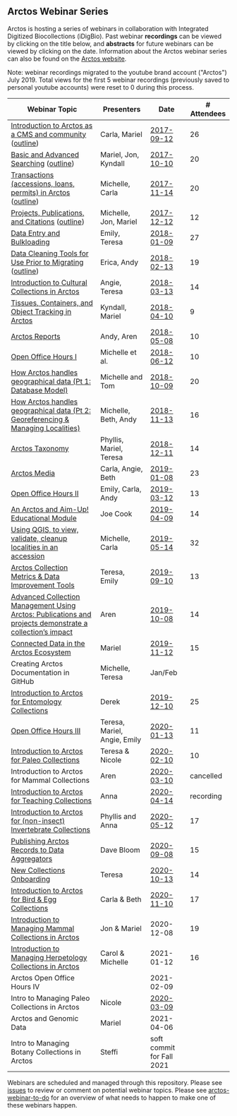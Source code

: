 ## Arctos Webinar Series

Arctos is hosting a series of webinars in collaboration with Integrated Digitized Biocollections (iDigBio). 
Past webinar **recordings** can be viewed by clicking on the title below, and **abstracts** for future webinars can
be viewed by clicking on the date. Information about the Arctos webinar series can also be found on the [Arctos website](https://arctosdb.org/learn/webinars).

Note: webinar recordings migrated to the youtube brand account ("Arctos") July 2019. Total views for the first 5 webinar recordings (previously saved to personal youtube accounts) were reset to 0 during this process.

| Webinar Topic | Presenters | Date | # Attendees |
| --- | --- | --- | --- |
| [Introduction to Arctos as a CMS and community](https://www.youtube.com/watch?v=78V3MG_tBc4) ([outline](https://docs.google.com/document/d/1IYpQk0-6YcjWMcrjwN-iv_IoXIiyFyiFD1aGnngrh-U)) | Carla, Mariel | [2017-09-12](https://www.idigbio.org/content/arctos-webinar-series-episode-1) | 26 |
| [Basic and Advanced Searching](https://www.youtube.com/watch?v=trUpCKlEqQA) ([outline](https://docs.google.com/document/d/1jPo-4RDKZCsrF8oku-8L4kazZDZ11N7Ixk25sy6UjmE)) | Mariel, Jon, Kyndall | [2017-10-10](https://www.idigbio.org/content/arctos-webinar-series-episode-2) | 20 |
| [Transactions (accessions, loans, permits) in Arctos](https://www.youtube.com/watch?v=TGCNDjyvgVM) ([outline](https://docs.google.com/document/d/1VKIQu0th3Bhu9_cPo2jXWtNCIYzBGpW42BDKtLtFglY))| Michelle, Carla | [2017-11-14](https://www.idigbio.org/content/arctos-webinar-series-episode-3) | 20 |
| [Projects, Publications, and Citations](https://www.youtube.com/watch?v=aLCC-SI1-RI&t=10s) ([outline](https://docs.google.com/document/d/1t9EGB0P-JrakM4m5R8zhCF6SjxaCNbBGsQVyFGWKA6A)) | Michelle, Jon, Mariel | [2017-12-12](https://www.idigbio.org/content/arctos-webinar-series-projects-publications-and-citations) | 12 |
| [Data Entry and Bulkloading](https://www.youtube.com/watch?v=o38xN2ch5Cw&t=917s) | Emily, Teresa | [2018-01-09](https://www.idigbio.org/content/arctos-webinar-series-data-entry-and-bulkloading) | 27 |
| [Data Cleaning Tools for Use Prior to Migrating](https://www.youtube.com/watch?v=qvxcQ6RDA-U&list=PLih71md2knDh9vQ1uQ0MPBVly1bQ8JSma&index=3&t=1s) ([outline](https://docs.google.com/document/d/1gvMendWIcNMsrLo53M1tYgSAl3OCH0kx3bARsykgq1w/edit?usp=sharing))| Erica, Andy | [2018-02-13](https://www.idigbio.org/content/arctos-webinar-series-data-cleaning-tools-use-prior-migrating-arctos) | 19 |
| [Introduction to Cultural Collections in Arctos](https://www.youtube.com/watch?v=iVVq0HKbVNU&feature=youtu.be) | Angie, Teresa | [2018-03-13](https://www.idigbio.org/content/arctos-webinar-series-introduction-cultural-collections-arctos)  | 14 |
| [Tissues, Containers, and Object Tracking in Arctos](https://www.youtube.com/playlist?list=PLih71md2knDh9vQ1uQ0MPBVly1bQ8JSma) | Kyndall, Mariel | [2018-04-10](https://www.idigbio.org/content/arctos-webinar-tissues-containers-and-object-tracking-arctos) | 9 |
| [Arctos Reports](https://www.youtube.com/watch?v=XQwXw0e9w-E&list=PLih71md2knDh9vQ1uQ0MPBVly1bQ8JSma) | Andy, Aren | [2018-05-08](https://www.idigbio.org/content/webinar-arctos-reports) | 10 |
| [Open Office Hours I](https://www.youtube.com/playlist?list=PLih71md2knDh9vQ1uQ0MPBVly1bQ8JSma) | Michelle et al. | [2018-06-12](https://www.idigbio.org/content/arctos-open-office-hours) | 10 |
| [How Arctos handles geographical data (Pt 1: Database Model)](https://www.youtube.com/watch?v=4e-NK8rNSTs&feature=youtu.be)| Michelle and Tom | [2018-10-09](https://www.idigbio.org/content/how-arctos-handles-geographical-data-part-1-database-model) | 20 |
| [How Arctos handles geographical data (Pt 2: Georeferencing & Managing Localities)](https://www.youtube.com/watch?v=YuP-hr6yvCU&list=PLih71md2knDh9vQ1uQ0MPBVly1bQ8JSma&index=14&t=1s)| Michelle, Beth, Andy | [2018-11-13](https://www.idigbio.org/content/how-arctos-handles-geographical-data-part-2)| 16 |
| [Arctos Taxonomy](https://www.youtube.com/watch?v=1AMQ8SfrXiU&t=12s&list=PLih71md2knDh9vQ1uQ0MPBVly1bQ8JSma&index=15)| Phyllis, Mariel, Teresa | [2018-12-11](https://www.idigbio.org/content/arctos-taxonomy-webinar)| 14 |
| [Arctos Media](https://www.youtube.com/watch?v=O0cxguPytmI&index=15&list=PLih71md2knDh9vQ1uQ0MPBVly1bQ8JSma) | Carla, Angie, Beth | [2019-01-08](https://www.idigbio.org/content/arctos-media-webinar) | 23 |
| [Open Office Hours II](https://www.youtube.com/watch?v=TkNerELuljg&index=18&list=PLih71md2knDh9vQ1uQ0MPBVly1bQ8JSma&t=1s) | Emily, Carla, Andy | [2019-03-12](https://www.idigbio.org/content/webinar-arctos-open-office-hours-ii-bells-whistles) | 13 |
| [An Arctos and Aim-Up! Educational Module](https://www.youtube.com/watch?v=FV5vtR1elAA&t=380s)|Joe Cook|[2019-04-09](https://www.idigbio.org/content/webinar-arctos-and-aim-educational-module)|14|
|[Using QGIS, to view, validate, cleanup localities in an accession](https://www.youtube.com/watch?v=bbF6giSOecQ)| Michelle, Carla | [2019-05-14](https://www.idigbio.org/content/webinar-using-qgis-view-validate-cleanup-localities-accession) | 32|
|[Arctos Collection Metrics & Data Improvement Tools](https://www.youtube.com/watch?v=6o6xAiaSFs0&list=PLTKS7HneAyX6MArKam_zA3OxE3bzK26QL&index=15&t=0s) | Teresa, Emily | [2019-09-10](https://www.idigbio.org/content/webinar-arctos-collection-metrics-and-data-quality-improvement-tools) | 13 |
|[Advanced Collection Management Using Arctos: Publications and projects demonstrate a collection’s impact](https://www.youtube.com/watch?v=gJmQbCcBV74&list=PLTKS7HneAyX6MArKam_zA3OxE3bzK26QL&index=16&t=0s) | Aren | [2019-10-08](https://www.idigbio.org/content/artcos-webinar-advanced-collection-management-using-arctos-publications-and-projects)| 14 |
|[Connected Data in the Arctos Ecosystem](https://www.youtube.com/watch?v=cQx0nOnWCQo&feature=youtu.be) | Mariel| [2019-11-12](https://www.idigbio.org/content/arctos-ecosystem-using-standardized-predictable-data-form-resolvable-reciprocal-links)| 15 |
|Creating Arctos Documentation in GitHub | Michelle, Teresa | Jan/Feb| |
|[Introduction to Arctos for Entomology Collections](https://www.youtube.com/watch?v=2nZS5zjiTp8&t=16s)| Derek | [2019-12-10](https://www.idigbio.org/content/webinar-introduction-entomology-collections-arctos) | 25 |
|[Open Office Hours III](https://www.youtube.com/watch?v=iZAYQQJLTNQ&t=4s) | Teresa, Mariel, Angie, Emily | [2020-01-13](https://www.idigbio.org/content/webinar-arctos-open-office-hours-iii)| 11 |
|[Introduction to Arctos for Paleo Collections](https://www.youtube.com/watch?v=D7-VrvYU1pI) | Teresa & Nicole| [2020-02-10](https://www.idigbio.org/content/webinar-geology-arctos) | 10 |
|Introduction to Arctos for Mammal Collections | Aren | [2020-03-10](https://www.idigbio.org/content/webinar-introduction-arctos-mammal-collections) |cancelled |
|[Introduction to Arctos for Teaching Collections](https://youtu.be/2qs5vcx9nbs) | Anna | [2020-04-14](https://www.idigbio.org/content/webinar-introduction-arctos-teaching-collections) | recording |
|[Introduction to Arctos for (non-insect) Invertebrate Collections](https://youtu.be/D-p1eYkTe5c)| Phyllis and Anna | [2020-05-12](https://www.idigbio.org/content/webinar-intro-non-insect-invertebrate-collections-arctos) | 17 |
|[Publishing Arctos Records to Data Aggregators](https://youtu.be/0Nn7Pw9pGYk) | Dave Bloom | [2020-09-08](https://www.idigbio.org/content/webinar-traveling-data-river-arctos-getting-arctosdb-global-data-sharing) | 15 |
|[New Collections Onboarding](https://youtu.be/w2AOZZE8Kjg)| Teresa | [2020-10-13](https://www.idigbio.org/content/arctos-webinar-new-collections-onboarding-process) | 14 |
|[Introduction to Arctos for Bird & Egg Collections](https://youtu.be/9feaehktZ6E) | Carla & Beth | [2020-11-10](https://www.idigbio.org/content/arctos-webinar-series-introduction-arctos-bird-eggnest-collections) | 17 |
|[Introduction to Managing Mammal Collections in Arctos](https://youtu.be/1qI6UmucG-A)| Jon & Mariel| 2020-12-08| 19 |
|[Introduction to Managing Herpetology Collections in Arctos](https://youtu.be/a7f4ixvORaI)| Carol & Michelle | 2021-01-12| 16 |
|Arctos Open Office Hours IV|  | 2021-02-09| |
|Intro to Managing Paleo Collections in Arctos| Nicole| [2020-03-09](https://www.idigbio.org/content/webinar-introduction-arctos-paleontology-collections)| |
|Arctos and Genomic Data| Mariel | 2021-04-06| |
|Intro to Managing Botany Collections in Arctos | Steffi| soft commit for Fall 2021| |

Webinars are scheduled and managed through this repository. Please see [issues](/issues) to review or comment on potential webinar topics.
Please see [arctos-webinar-to-do](/arctos-webinar-to-do.md) for an overview of what needs to happen to make one of these webinars happen.

